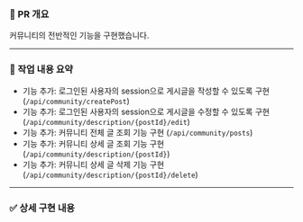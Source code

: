 ### 📌 PR 개요
<!-- 이 PR이 어떤 기능/수정/버그패치인지 간략하게 설명해주세요 -->
커뮤니티의 전반적인 기능을 구현했습니다.

---

### 🔨 작업 내용 요약
<!-- 주요 변경사항을 bullet 형식으로 요약해 주세요 -->
- 기능 추가: 로그인된 사용자의 session으로 게시글을 작성할 수 있도록 구현 (`/api/community/createPost`)
- 기능 추가: 로그인된 사용자의 session으로 게시글을 수정할 수 있도록 구현 (`/api/community/description/{postId}/edit`)
- 기능 추가: 커뮤니티 전체 글 조회 기능 구현 (`/api/community/posts`)
- 기능 추가: 커뮤니티 상세 글 조회 기능 구현 (`/api/community/description/{postId}`)
- 기능 추가: 커뮤니티 상세 글 삭제 기능 구현 (`/api/community/description/{postId}/delete`)
---


### ✅ 상세 구현 내용
<!-- 상세하게 어떤 작업을 했는지 설명해주세요 -->

